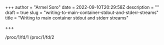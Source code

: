 +++
author = "Armel Soro"
date = 2022-09-10T20:29:58Z
description = ""
draft = true
slug = "writing-to-main-container-stdout-and-stderr-streams"
title = "Writing to main container stdout and stderr streams"

+++


/proc/1/fd/1 /proc/1/fd/2


